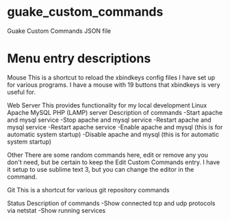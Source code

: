 # guake_custom_commands
Guake Custom Commands JSON file

# Menu entry descriptions

Mouse 
This is a shortcut to reload the xbindkeys config files I have set up for various programs. I have a mouse with 19 buttons that xbindkeys is very useful for. 

Web Server
This provides functionality for my local development Linux Apache MySQL PHP (LAMP) server
Description of commands
-Start apache and mysql service
-Stop apache and mysql service
-Restart apache and mysql service
-Restart apache service
-Enable apache and mysql (this is for automatic system startup)
-Disable apache and mysql (this is for automatic system startup)

Other
There are some random commands here, edit or remove any you don't need, but be certain to keep the 
Edit Custom Commands entry. I have it setup to use sublime text 3, but you can change the editor in the command. 

Git
This is a shortcut for various git repository commands

Status
Description of commands 
-Show connected tcp and udp protocols via netstat
-Show running services
